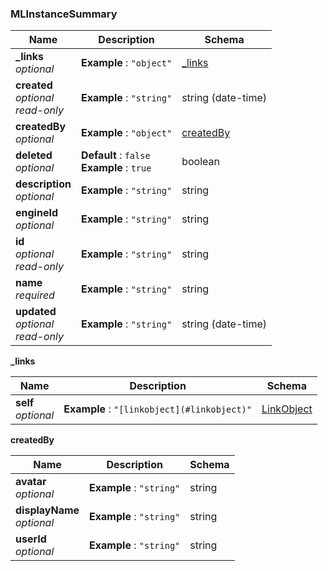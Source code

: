 
<a name="mlinstancesummary"></a>
### MLInstanceSummary

|Name|Description|Schema|
|---|---|---|
|**_links**  <br>*optional*|**Example** : `"object"`|[_links](#mlinstancesummary-links)|
|**created**  <br>*optional*  <br>*read-only*|**Example** : `"string"`|string (date-time)|
|**createdBy**  <br>*optional*|**Example** : `"object"`|[createdBy](#mlinstancesummary-createdby)|
|**deleted**  <br>*optional*|**Default** : `false`  <br>**Example** : `true`|boolean|
|**description**  <br>*optional*|**Example** : `"string"`|string|
|**engineId**  <br>*optional*|**Example** : `"string"`|string|
|**id**  <br>*optional*  <br>*read-only*|**Example** : `"string"`|string|
|**name**  <br>*required*|**Example** : `"string"`|string|
|**updated**  <br>*optional*  <br>*read-only*|**Example** : `"string"`|string (date-time)|

<a name="mlinstancesummary-links"></a>
**_links**

|Name|Description|Schema|
|---|---|---|
|**self**  <br>*optional*|**Example** : `"[linkobject](#linkobject)"`|[LinkObject](LinkObject.md#linkobject)|

<a name="mlinstancesummary-createdby"></a>
**createdBy**

|Name|Description|Schema|
|---|---|---|
|**avatar**  <br>*optional*|**Example** : `"string"`|string|
|**displayName**  <br>*optional*|**Example** : `"string"`|string|
|**userId**  <br>*optional*|**Example** : `"string"`|string|



